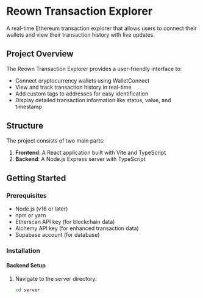 # Reown Transaction Explorer

A real-time Ethereum transaction explorer that allows users to connect their wallets and view their transaction history with live updates.

## Project Overview

The Reown Transaction Explorer provides a user-friendly interface to:

- Connect cryptocurrency wallets using WalletConnect
- View and track transaction history in real-time
- Add custom tags to addresses for easy identification
- Display detailed transaction information like status, value, and timestamp

## Structure

The project consists of two main parts:

1. **Frontend**: A React application built with Vite and TypeScript
2. **Backend**: A Node.js Express server with TypeScript

## Getting Started

### Prerequisites

- Node.js (v16 or later)
- npm or yarn
- Etherscan API key (for blockchain data)
- Alchemy API key (for enhanced transaction data)
- Supabase account (for database)

### Installation

#### Backend Setup

1. Navigate to the server directory:
   ```bash
   cd server
